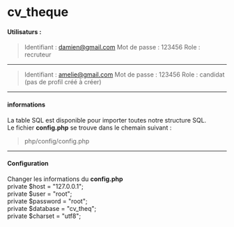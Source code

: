 # cv_theque

#### Utilisaturs : 
> Identifiant : damien@gmail.com
> Mot de passe : 123456
> Role : recruteur
---
> Identifiant : amelie@gmail.com
> Mot de passe : 123456
> Role : candidat (pas de profil créé à créer)
---
#### informations
La table SQL est disponible pour importer toutes notre structure SQL.  
Le fichier **config.php** se trouve dans le chemain suivant :  
>php/config/config.php
---
#### Configuration
Changer les informations du **config.php**  
    private $host = "127.0.0.1";  
    private $user = "root";  
    private $password = "root";  
    private $database = "cv_theq";  
    private $charset = "utf8";  
